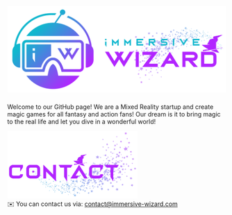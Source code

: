 # ![Immersive Wizard Solutions](/logo.png)

Welcome to our GitHub page!
We are a Mixed Reality startup and create magic games for all fantasy and action fans!
Our dream is it to bring magic to the real life and let you dive in a wonderful world!


<img src="/contact.png" width="300" title="Contact"> <br>
✉️ You can contact us via: contact@immersive-wizard.com

